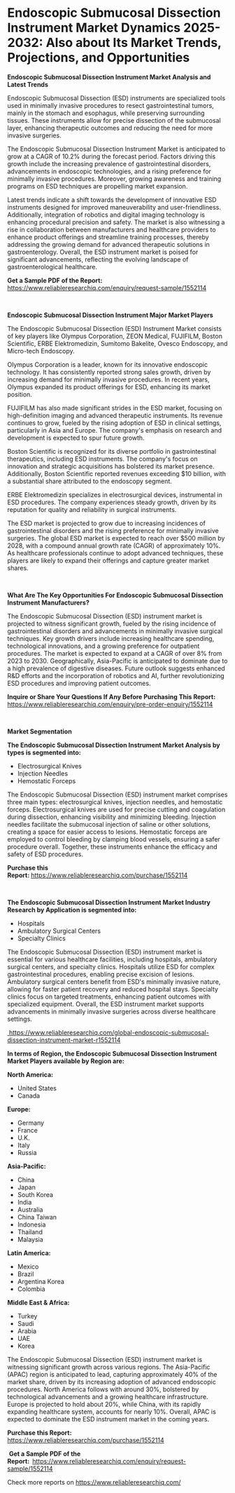 <p><h1>Endoscopic Submucosal Dissection Instrument Market Dynamics 2025-2032: Also about Its Market Trends, Projections, and Opportunities</h1></p><p><strong>Endoscopic Submucosal Dissection Instrument Market Analysis and Latest Trends</strong></p>
<p><p>Endoscopic Submucosal Dissection (ESD) instruments are specialized tools used in minimally invasive procedures to resect gastrointestinal tumors, mainly in the stomach and esophagus, while preserving surrounding tissues. These instruments allow for precise dissection of the submucosal layer, enhancing therapeutic outcomes and reducing the need for more invasive surgeries.</p><p>The Endoscopic Submucosal Dissection Instrument Market is anticipated to grow at a CAGR of 10.2% during the forecast period. Factors driving this growth include the increasing prevalence of gastrointestinal disorders, advancements in endoscopic technologies, and a rising preference for minimally invasive procedures. Moreover, growing awareness and training programs on ESD techniques are propelling market expansion.</p><p>Latest trends indicate a shift towards the development of innovative ESD instruments designed for improved maneuverability and user-friendliness. Additionally, integration of robotics and digital imaging technology is enhancing procedural precision and safety. The market is also witnessing a rise in collaboration between manufacturers and healthcare providers to enhance product offerings and streamline training processes, thereby addressing the growing demand for advanced therapeutic solutions in gastroenterology. Overall, the ESD instrument market is poised for significant advancements, reflecting the evolving landscape of gastroenterological healthcare.</p></p>
<p><strong>Get a Sample PDF of the Report:&nbsp;</strong> <a href="https://www.reliableresearchiq.com/enquiry/request-sample/1552114?utm_campaign=2456&utm_medium=2&utm_source=Github&utm_content=ia&utm_term=04032025&utm_id=endoscopic-submucosal-dissection-instrument">https://www.reliableresearchiq.com/enquiry/request-sample/1552114</a></p>
<p>&nbsp;</p>
<p><strong>Endoscopic Submucosal Dissection Instrument Major Market Players</strong></p>
<p><p>The Endoscopic Submucosal Dissection (ESD) Instrument Market consists of key players like Olympus Corporation, ZEON Medical, FUJIFILM, Boston Scientific, ERBE Elektromedizin, Sumitomo Bakelite, Ovesco Endoscopy, and Micro-tech Endoscopy. </p><p>Olympus Corporation is a leader, known for its innovative endoscopic technology. It has consistently reported strong sales growth, driven by increasing demand for minimally invasive procedures. In recent years, Olympus expanded its product offerings for ESD, enhancing its market position.</p><p>FUJIFILM has also made significant strides in the ESD market, focusing on high-definition imaging and advanced therapeutic instruments. Its revenue continues to grow, fueled by the rising adoption of ESD in clinical settings, particularly in Asia and Europe. The company's emphasis on research and development is expected to spur future growth.</p><p>Boston Scientific is recognized for its diverse portfolio in gastrointestinal therapeutics, including ESD instruments. The company's focus on innovation and strategic acquisitions has bolstered its market presence. Additionally, Boston Scientific reported revenues exceeding $10 billion, with a substantial share attributed to the endoscopy segment.</p><p>ERBE Elektromedizin specializes in electrosurgical devices, instrumental in ESD procedures. The company experiences steady growth, driven by its reputation for quality and reliability in surgical instruments.</p><p>The ESD market is projected to grow due to increasing incidences of gastrointestinal disorders and the rising preference for minimally invasive surgeries. The global ESD market is expected to reach over $500 million by 2028, with a compound annual growth rate (CAGR) of approximately 10%. As healthcare professionals continue to adopt advanced techniques, these players are likely to expand their offerings and capture greater market shares.</p></p>
<p>&nbsp;</p>
<p><strong>What Are The Key Opportunities For Endoscopic Submucosal Dissection Instrument Manufacturers?</strong></p>
<p><p>The Endoscopic Submucosal Dissection (ESD) instrument market is projected to witness significant growth, fueled by the rising incidence of gastrointestinal disorders and advancements in minimally invasive surgical techniques. Key growth drivers include increasing healthcare spending, technological innovations, and a growing preference for outpatient procedures. The market is expected to expand at a CAGR of over 8% from 2023 to 2030. Geographically, Asia-Pacific is anticipated to dominate due to a high prevalence of digestive diseases. Future outlook suggests enhanced R&D efforts and the incorporation of robotics and AI, further revolutionizing ESD procedures and improving patient outcomes. </p></p>
<p><strong>Inquire or Share Your Questions If Any Before Purchasing This Report:</strong> <a href="https://www.reliableresearchiq.com/enquiry/pre-order-enquiry/1552114?utm_campaign=2456&utm_medium=2&utm_source=Github&utm_content=ia&utm_term=04032025&utm_id=endoscopic-submucosal-dissection-instrument">https://www.reliableresearchiq.com/enquiry/pre-order-enquiry/1552114</a></p>
<p>&nbsp;</p>
<p><strong>Market Segmentation</strong></p>
<p><strong>The Endoscopic Submucosal Dissection Instrument Market Analysis by types is segmented into:</strong></p>
<p><ul><li>Electrosurgical Knives</li><li>Injection Needles</li><li>Hemostatic Forceps</li></ul></p>
<p><p>The Endoscopic Submucosal Dissection (ESD) instrument market comprises three main types: electrosurgical knives, injection needles, and hemostatic forceps. Electrosurgical knives are used for precise cutting and coagulation during dissection, enhancing visibility and minimizing bleeding. Injection needles facilitate the submucosal injection of saline or other solutions, creating a space for easier access to lesions. Hemostatic forceps are employed to control bleeding by clamping blood vessels, ensuring a safer procedure overall. Together, these instruments enhance the efficacy and safety of ESD procedures.</p></p>
<p><strong>Purchase this Report:&nbsp;</strong><a href="https://www.reliableresearchiq.com/purchase/1552114?utm_campaign=2456&utm_medium=2&utm_source=Github&utm_content=ia&utm_term=04032025&utm_id=endoscopic-submucosal-dissection-instrument">https://www.reliableresearchiq.com/purchase/1552114</a></p>
<p>&nbsp;</p>
<p><strong>The Endoscopic Submucosal Dissection Instrument Market Industry Research by Application is segmented into:</strong></p>
<p><ul><li>Hospitals</li><li>Ambulatory Surgical Centers</li><li>Specialty Clinics</li></ul></p>
<p><p>The Endoscopic Submucosal Dissection (ESD) instrument market is essential for various healthcare facilities, including hospitals, ambulatory surgical centers, and specialty clinics. Hospitals utilize ESD for complex gastrointestinal procedures, enabling precise excision of lesions. Ambulatory surgical centers benefit from ESD's minimally invasive nature, allowing for faster patient recovery and reduced hospital stays. Specialty clinics focus on targeted treatments, enhancing patient outcomes with specialized equipment. Overall, the ESD instrument market supports advancements in minimally invasive surgeries across diverse healthcare settings.</p></p>
<p><a href="https://www.reliableresearchiq.com/global-endoscopic-submucosal-dissection-instrument-market-r1552114?utm_campaign=2456&utm_medium=2&utm_source=Github&utm_content=ia&utm_term=04032025&utm_id=endoscopic-submucosal-dissection-instrument">&nbsp;https://www.reliableresearchiq.com/global-endoscopic-submucosal-dissection-instrument-market-r1552114</a></p>
<p><strong>In terms of Region, the Endoscopic Submucosal Dissection Instrument Market Players available by Region are:</strong></p>
<p>
    <p> <strong> North America: </strong>
        <ul>
            <li>United States</li>
            <li>Canada</li>
        </ul>
        </p> 
    <p> <strong> Europe: </strong>
        <ul>
            <li>Germany</li>
            <li>France</li>
            <li>U.K.</li>
            <li>Italy</li>
            <li>Russia</li>
        </ul>
        </p> 
    <p> <strong> Asia-Pacific: </strong>
        <ul>
            <li>China</li>
            <li>Japan</li>
            <li>South Korea</li>
            <li>India</li>
            <li>Australia</li>
            <li>China Taiwan</li>
            <li>Indonesia</li>
            <li>Thailand</li>
            <li>Malaysia</li>
        </ul>
        </p> 
    <p> <strong> Latin America: </strong>
        <ul>
            <li>Mexico</li>
            <li>Brazil</li>
            <li>Argentina Korea</li>
            <li>Colombia</li>
        </ul>
        </p> 
    <p> <strong> Middle East & Africa: </strong>
        <ul>
            <li>Turkey</li>
            <li>Saudi</li>
            <li>Arabia</li>
            <li>UAE</li>
            <li>Korea</li>
        </ul>
    </p>
    </p>
<p><p>The Endoscopic Submucosal Dissection (ESD) instrument market is witnessing significant growth across various regions. The Asia-Pacific (APAC) region is anticipated to lead, capturing approximately 40% of the market share, driven by its increasing adoption of advanced endoscopic procedures. North America follows with around 30%, bolstered by technological advancements and a growing healthcare infrastructure. Europe is projected to hold about 20%, while China, with its rapidly expanding healthcare system, accounts for nearly 10%. Overall, APAC is expected to dominate the ESD instrument market in the coming years.</p></p>
<p><strong>Purchase this Report: </strong><a href="https://www.reliableresearchiq.com/purchase/1552114?utm_campaign=2456&utm_medium=2&utm_source=Github&utm_content=ia&utm_term=04032025&utm_id=endoscopic-submucosal-dissection-instrument">https://www.reliableresearchiq.com/purchase/1552114</a></p>
<p>&nbsp;<strong>Get a Sample PDF of the Report:&nbsp;&nbsp;</strong><a href="https://www.reliableresearchiq.com/enquiry/request-sample/1552114?utm_campaign=2456&utm_medium=2&utm_source=Github&utm_content=ia&utm_term=04032025&utm_id=endoscopic-submucosal-dissection-instrument">https://www.reliableresearchiq.com/enquiry/request-sample/1552114</a></p>
<p><strong></strong></p>
<p>Check more reports on <a href="https://www.reliableresearchiq.com/?utm_campaign=2456&utm_medium=2&utm_source=Github&utm_content=ia&utm_term=04032025&utm_id=endoscopic-submucosal-dissection-instrument">https://www.reliableresearchiq.com/</a></p>